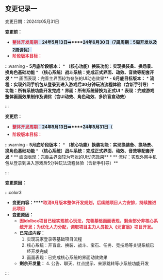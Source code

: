 ## 变更记录一
变更日期：2024年05月31日

**变更前：**

+ **<font style="color:#DF2A3F;background-color:#D9EAFC;">整体开发周期：</font>****<font style="background-color:#D9EAFC;">24年5月13日</font>****<font style="background-color:#D9EAFC;">➡️</font>****<font style="background-color:#D9EAFC;">24年6月30日（7周周期：5周开发以及2周调优）</font>**
+ **<font style="color:#DF2A3F;">阶段版本目标：</font>**

:::warning
    - **5月底阶段版本：**
        * **（核心功能）换装功能：实现换装备、换场景、换角色基础功能**
        * **（核心系统）战斗系统：完成正式界面、动效、音效等配套开发**
        * **   画面表现：完善主界面较为夸张的UI动态效果**
    - **6月底目标版本：**
        * **流程：实现外网手机包从登录到进入游戏后30分钟玩法流程体验（含新手引导）**
        * **功能：所有系统功能开发完成**
        * **界面：所有系统替换为正式UI**
        * **表现：完成游戏整体画面效果制作及调优（含UI动效、角色动效、多阶盲盒动效）**

:::

**变更后：**

+ **<font style="color:#DF2A3F;background-color:#D9EAFC;">整体开发周期：</font>****<font style="background-color:#D9EAFC;">24年5月13日</font>****<font style="background-color:#D9EAFC;">➡️</font>****<font style="background-color:#D9EAFC;">24年5月31日（</font>**
+ **<font style="color:#DF2A3F;">阶段版本目标：</font>**

:::warning
    - **5月底阶段版本：**
        * **（核心功能）换装功能：实现换装备、换场景、换角色基础功能**
        * **（核心系统）战斗系统：完成正式界面、动效、音效等配套开发**
        * **   画面表现：完善主界面较为夸张的UI动态效果**
        * **  流程：实现外网手机包从登录到进入游戏后5分钟玩法流程体验（含新手引导）**

:::

**变更原因：**

:::color3
+ **变更内容：****<font style="color:#DF2A3F;">取消6月版本整体开发规划，后续随项目人力安排，持续推进此项目</font>**
+ **变更原因：**
    - **<font style="color:#DF2A3F;">因idolbox项目已经实现核心玩法，完善基础画面表现，剩余部分非核心系统开发；为优化人力分配，调取项目主力人员投入《元富翁》项目开发。</font>**
    - **已完成内容：**
        1. 实现玩家登录等基础项目流程
        2. 核心系统：开盲盒、换装、战斗、宝石、任务、竞技场等关键系统已经开发完成
        3. 画面表现：已完成核心系统的界面动效效果
    - **剩余开发量：**
        4. 公告、聊天、红点提示、来源跳转等小系统功能开发

:::

